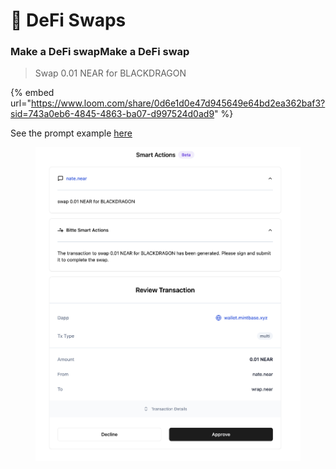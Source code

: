 # 💸 DeFi Swaps

### Make a DeFi swapMake a DeFi swap

> Swap 0.01 NEAR for BLACKDRAGON

{% embed url="https://www.loom.com/share/0d6e1d0e47d945649e64bd2ea362baf3?sid=743a0eb6-4845-4863-ba07-d997524d0ad9" %}

See the prompt example [here](https://wallet.bitte.ai/smart-actions/kOsutTzBfhvlNPdwhCdti)

<figure><img src="../.gitbook/assets/Screenshot 2024-06-25 at 10.27.11.png" alt=""><figcaption></figcaption></figure>



